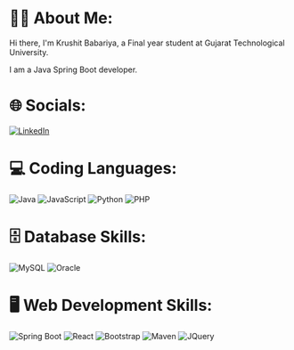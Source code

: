 # 🐱‍💻 About Me:

Hi there, I'm Krushit Babariya, a Final year student at Gujarat Technological University.

I am a Java Spring Boot developer.

# 🌐 Socials:
[![LinkedIn](https://skillicons.dev/icons?i=linkedin)](https://www.linkedin.com/in/krushit-babariya-8a81b62b0?utm_source=share&utm_campaign=share_via&utm_content=profile&utm_medium=android_app)

# 💻 Coding Languages:
![Java](https://skillicons.dev/icons?i=java)
![JavaScript](https://skillicons.dev/icons?i=javascript)
![Python](https://skillicons.dev/icons?i=python)
![PHP](https://skillicons.dev/icons?i=php)

# 🗄️ Database Skills:
![MySQL](https://skillicons.dev/icons?i=mysql)
![Oracle](https://skillicons.dev/icons?i=MySQL-Light)

# 🖥️ Web Development Skills:
![Spring Boot](https://skillicons.dev/icons?i=spring)
![React](https://skillicons.dev/icons?i=react)
![Bootstrap](https://skillicons.dev/icons?i=bootstrap)
![Maven](https://skillicons.dev/icons?i=maven)
![JQuery](https://skillicons.dev/icons?i=jquery)

